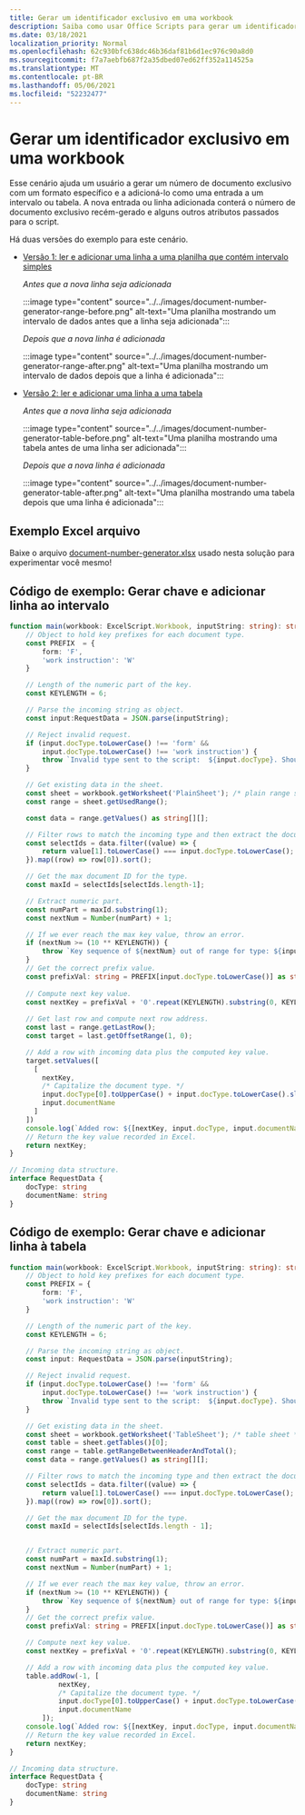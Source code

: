 ```yaml
---
title: Gerar um identificador exclusivo em uma workbook
description: Saiba como usar Office Scripts para gerar um identificador exclusivo e adicionar uma linha a uma tabela e intervalo.
ms.date: 03/18/2021
localization_priority: Normal
ms.openlocfilehash: 62c930bfc638dc46b36daf81b6d1ec976c90a8d0
ms.sourcegitcommit: f7a7aebfb687f2a35dbed07ed62ff352a114525a
ms.translationtype: MT
ms.contentlocale: pt-BR
ms.lasthandoff: 05/06/2021
ms.locfileid: "52232477"
---
```

# <a name="generate-a-unique-identifier-in-a-workbook"></a>Gerar um identificador exclusivo em uma workbook

Esse cenário ajuda um usuário a gerar um número de documento exclusivo com um formato específico e a adicioná-lo como uma entrada a um intervalo ou tabela. A nova entrada ou linha adicionada conterá o número de documento exclusivo recém-gerado e alguns outros atributos passados para o script.

Há duas versões do exemplo para este cenário.

* [Versão 1: ler e adicionar uma linha a uma planilha que contém intervalo simples](#sample-code-generate-key-and-add-row-to-range)

    _Antes que a nova linha seja adicionada_

    :::image type="content" source="../../images/document-number-generator-range-before.png" alt-text="Uma planilha mostrando um intervalo de dados antes que a linha seja adicionada":::

    _Depois que a nova linha é adicionada_

    :::image type="content" source="../../images/document-number-generator-range-after.png" alt-text="Uma planilha mostrando um intervalo de dados depois que a linha é adicionada":::

* [Versão 2: ler e adicionar uma linha a uma tabela](#sample-code-generate-key-and-add-row-to-table)

    _Antes que a nova linha seja adicionada_

    :::image type="content" source="../../images/document-number-generator-table-before.png" alt-text="Uma planilha mostrando uma tabela antes de uma linha ser adicionada":::

    _Depois que a nova linha é adicionada_

    :::image type="content" source="../../images/document-number-generator-table-after.png" alt-text="Uma planilha mostrando uma tabela depois que uma linha é adicionada":::

## <a name="sample-excel-file"></a>Exemplo Excel arquivo

Baixe o arquivo <a href="document-number-generator.xlsx">document-number-generator.xlsx</a> usado nesta solução para experimentar você mesmo!

## <a name="sample-code-generate-key-and-add-row-to-range"></a>Código de exemplo: Gerar chave e adicionar linha ao intervalo

```TypeScript
function main(workbook: ExcelScript.Workbook, inputString: string): string {
    // Object to hold key prefixes for each document type.
    const PREFIX  = {
        form: 'F',
        'work instruction': 'W'
    }

    // Length of the numeric part of the key.
    const KEYLENGTH = 6;

    // Parse the incoming string as object.
    const input:RequestData = JSON.parse(inputString);

    // Reject invalid request.
    if (input.docType.toLowerCase() !== 'form' && 
        input.docType.toLowerCase() !== 'work instruction') {
        throw `Invalid type sent to the script:  ${input.docType}. Should be one of the following: ${Object.keys(PREFIX)}`
    }

    // Get existing data in the sheet.
    const sheet = workbook.getWorksheet('PlainSheet'); /* plain range sheet */
    const range = sheet.getUsedRange();

    const data = range.getValues() as string[][];

    // Filter rows to match the incoming type and then extract the document number column (index 0) and then sort it. 
    const selectIds = data.filter((value) => {
        return value[1].toLowerCase() === input.docType.toLowerCase();
    }).map((row) => row[0]).sort();

    // Get the max document ID for the type.
    const maxId = selectIds[selectIds.length-1];

    // Extract numeric part.
    const numPart = maxId.substring(1);
    const nextNum = Number(numPart) + 1;

    // If we ever reach the max key value, throw an error.
    if (nextNum >= (10 ** KEYLENGTH)) {
        throw `Key sequence of ${nextNum} out of range for type: ${input.docType}.`
    }
    // Get the correct prefix value.
    const prefixVal: string = PREFIX[input.docType.toLowerCase()] as string;
    
    // Compute next key value.
    const nextKey = prefixVal + '0'.repeat(KEYLENGTH).substring(0, KEYLENGTH - String(nextNum).length) + String(nextNum);
    
    // Get last row and compute next row address.
    const last = range.getLastRow();
    const target = last.getOffsetRange(1, 0);

    // Add a row with incoming data plus the computed key value.
    target.setValues([
      [
        nextKey, 
        /* Capitalize the document type. */
        input.docType[0].toUpperCase() + input.docType.toLowerCase().slice(1),
        input.documentName
      ]
    ])
    console.log(`Added row: ${[nextKey, input.docType, input.documentName]}`)
    // Return the key value recorded in Excel.
    return nextKey;
}

// Incoming data structure.
interface RequestData {
    docType: string
    documentName: string
}
```

## <a name="sample-code-generate-key-and-add-row-to-table"></a>Código de exemplo: Gerar chave e adicionar linha à tabela

```TypeScript
function main(workbook: ExcelScript.Workbook, inputString: string): string {
    // Object to hold key prefixes for each document type.
    const PREFIX = {
        form: 'F',
        'work instruction': 'W'
    }

    // Length of the numeric part of the key.
    const KEYLENGTH = 6;

    // Parse the incoming string as object.
    const input: RequestData = JSON.parse(inputString);

    // Reject invalid request.
    if (input.docType.toLowerCase() !== 'form' &&
        input.docType.toLowerCase() !== 'work instruction') {
        throw `Invalid type sent to the script:  ${input.docType}. Should be one of the following: ${Object.keys(PREFIX)}`
    }

    // Get existing data in the sheet.
    const sheet = workbook.getWorksheet('TableSheet'); /* table sheet */
    const table = sheet.getTables()[0];
    const range = table.getRangeBetweenHeaderAndTotal();
    const data = range.getValues() as string[][];

    // Filter rows to match the incoming type and then extract the document number column (index 0) and then sort it.
    const selectIds = data.filter((value) => {
        return value[1].toLowerCase() === input.docType.toLowerCase();
    }).map((row) => row[0]).sort();

    // Get the max document ID for the type.
    const maxId = selectIds[selectIds.length - 1];


    // Extract numeric part.
    const numPart = maxId.substring(1);
    const nextNum = Number(numPart) + 1;

    // If we ever reach the max key value, throw an error.
    if (nextNum >= (10 ** KEYLENGTH)) {
        throw `Key sequence of ${nextNum} out of range for type: ${input.docType}.`
    }
    // Get the correct prefix value.
    const prefixVal: string = PREFIX[input.docType.toLowerCase()] as string;

    // Compute next key value.
    const nextKey = prefixVal + '0'.repeat(KEYLENGTH).substring(0, KEYLENGTH - String(nextNum).length) + String(nextNum);

    // Add a row with incoming data plus the computed key value.
    table.addRow(-1, [
            nextKey,
            /* Capitalize the document type. */
            input.docType[0].toUpperCase() + input.docType.toLowerCase().slice(1),
            input.documentName
        ]);
    console.log(`Added row: ${[nextKey, input.docType, input.documentName]}`)
    // Return the key value recorded in Excel.
    return nextKey;
}

// Incoming data structure.
interface RequestData {
    docType: string
    documentName: string
}
```
